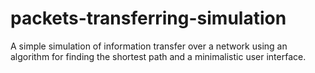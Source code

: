 # packets-transferring-simulation
A simple simulation of information transfer over a network using an algorithm for finding the shortest path and a minimalistic user interface.
